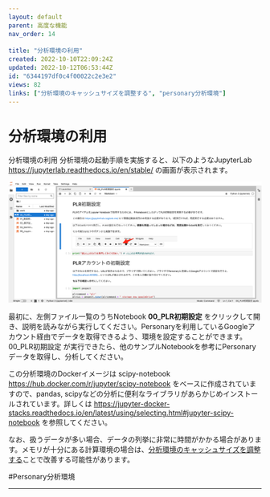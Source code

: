 ```yaml
---
layout: default
parent: 高度な機能
nav_order: 14

title: "分析環境の利用"
created: 2022-10-10T22:09:24Z
updated: 2022-10-12T06:53:44Z
id: "6344197df0c4f00022c2e3e2"
views: 82
links: ["分析環境のキャッシュサイズを調整する", "personary分析環境"]
---
```


# 分析環境の利用

分析環境の利用
分析環境の起動手順を実施すると、以下のようなJupyterLab <https://jupyterlab.readthedocs.io/en/stable/> の画面が表示されます。

![](/images/63456d0fd29fca0020464f20.png)

最初に、左側ファイル一覧のうちNotebook **00_PLR初期設定** をクリックして開き、説明を読みながら実行してください。Personaryを利用しているGoogleアカウント経由でデータを取得できるよう、環境を設定することができます。
00_PLR初期設定 が実行できたら、他のサンプルNotebookを参考にPersonaryデータを取得し、分析してください。

この分析環境のDockerイメージは scipy-notebook <https://hub.docker.com/r/jupyter/scipy-notebook> をベースに作成されていますので、pandas, scipyなどの分析に便利なライブラリがあらかじめインストールされています。詳しくは <https://jupyter-docker-stacks.readthedocs.io/en/latest/using/selecting.html#jupyter-scipy-notebook> を参照してください。

なお、扱うデータが多い場合、データの列挙に非常に時間がかかる場合があります。メモリが十分にある計算環境の場合は、[分析環境のキャッシュサイズを調整する](分析環境のキャッシュサイズを調整する.html)ことで改善する可能性があります。

#Personary分析環境


---
